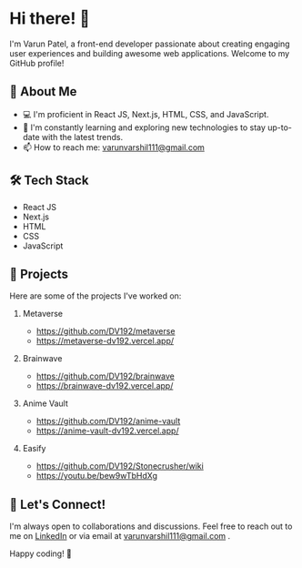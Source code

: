 # Hi there! 👋

I'm Varun Patel, a front-end developer passionate about creating engaging user experiences and building awesome web applications. Welcome to my GitHub profile!

## 🚀 About Me

- 💻 I'm proficient in React JS, Next.js, HTML, CSS, and JavaScript.
- 🌱 I'm constantly learning and exploring new technologies to stay up-to-date with the latest trends.
- 📫 How to reach me: varunvarshil111@gmail.com

## 🛠️ Tech Stack

- React JS
- Next.js
- HTML
- CSS
- JavaScript

## 🌟 Projects

Here are some of the projects I've worked on:

1. Metaverse
   - https://github.com/DV192/metaverse
   - https://metaverse-dv192.vercel.app/
   
2. Brainwave
   - https://github.com/DV192/brainwave
   - https://brainwave-dv192.vercel.app/
   
3. Anime Vault
   - https://github.com/DV192/anime-vault
   - https://anime-vault-dv192.vercel.app/

4. Easify
   - https://github.com/DV192/Stonecrusher/wiki
   - https://youtu.be/bew9wTbHdXg

## 💬 Let's Connect!

I'm always open to collaborations and discussions. Feel free to reach out to me on [LinkedIn](#https://www.linkedin.com/in/varun-patel-3660ab233/) or via email at varunvarshil111@gmail.com
.

Happy coding! 🚀
